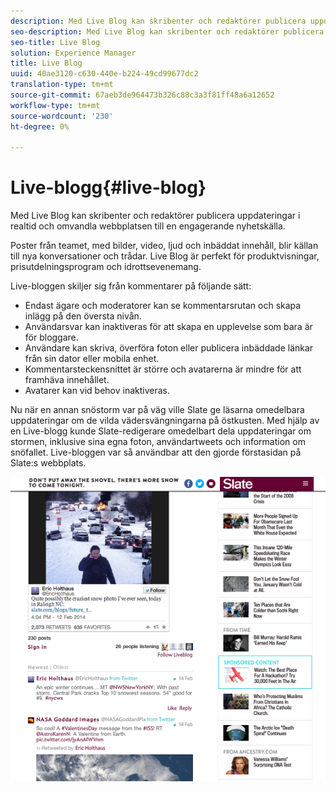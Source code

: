 ```yaml
---
description: Med Live Blog kan skribenter och redaktörer publicera uppdateringar i realtid och omvandla webbplatsen till en engagerande nyhetskälla.
seo-description: Med Live Blog kan skribenter och redaktörer publicera uppdateringar i realtid och omvandla webbplatsen till en engagerande nyhetskälla.
seo-title: Live Blog
solution: Experience Manager
title: Live Blog
uuid: 40ae3120-c630-440e-b224-49cd99677dc2
translation-type: tm+mt
source-git-commit: 67aeb3de964473b326c88c3a3f81ff48a6a12652
workflow-type: tm+mt
source-wordcount: '230'
ht-degree: 0%

---
```



# Live-blogg{#live-blog}

Med Live Blog kan skribenter och redaktörer publicera uppdateringar i realtid och omvandla webbplatsen till en engagerande nyhetskälla.

Poster från teamet, med bilder, video, ljud och inbäddat innehåll, blir källan till nya konversationer och trådar. Live Blog är perfekt för produktvisningar, prisutdelningsprogram och idrottsevenemang.

Live-bloggen skiljer sig från kommentarer på följande sätt:

* Endast ägare och moderatorer kan se kommentarsrutan och skapa inlägg på den översta nivån.
* Användarsvar kan inaktiveras för att skapa en upplevelse som bara är för bloggare.
* Användare kan skriva, överföra foton eller publicera inbäddade länkar från sin dator eller mobila enhet.
* Kommentarsteckensnittet är större och avatarerna är mindre för att framhäva innehållet.
* Avatarer kan vid behov inaktiveras.

Nu när en annan snöstorm var på väg ville Slate ge läsarna omedelbara uppdateringar om de vilda vädersvängningarna på östkusten. Med hjälp av en Live-blogg kunde Slate-redigerare omedelbart dela uppdateringar om stormen, inklusive sina egna foton, användartweets och information om snöfallet. Live-bloggen var så användbar att den gjorde förstasidan på Slate:s webbplats.

![](assets/LiveBlogSlate_example.png)

